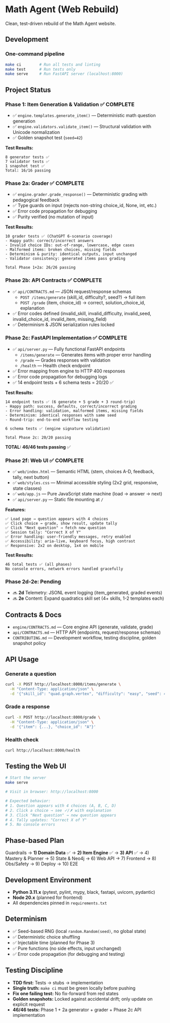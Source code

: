 # Math Agent (Web Rebuild)

Clean, test-driven rebuild of the Math Agent website.

## Development

### One-command pipeline

```bash
make ci        # Run all tests and linting
make test      # Run tests only
make serve     # Run FastAPI server (localhost:8000)
```

## Project Status

### Phase 1: Item Generation & Validation ✅ **COMPLETE**

- ✅ `engine.templates.generate_item()` — Deterministic math question generation
- ✅ `engine.validators.validate_item()` — Structural validation with Unicode normalization
- ✅ Golden snapshot test (`seed=42`)

**Test Results:**
```
8 generator tests ✅
7 validator tests ✅
1 snapshot test ✅
Total: 16/16 passing
```

### Phase 2a: Grader ✅ **COMPLETE**

- ✅ `engine.grader.grade_response()` — Deterministic grading with pedagogical feedback
- ✅ Type guards on input (rejects non-string choice_id, None, int, etc.)
- ✅ Error code propagation for debugging
- ✅ Purity verified (no mutation of input)

**Test Results:**
```
10 grader tests ✅ (ChatGPT 6-scenario coverage)
- Happy path: correct/incorrect answers
- Invalid choice IDs: out-of-range, lowercase, edge cases
- Malformed items: broken choices, missing fields
- Determinism & purity: identical outputs, input unchanged
- Validator consistency: generated items pass grading

Total Phase 1+2a: 26/26 passing
```

### Phase 2b: API Contracts ✅ **COMPLETE**

- ✅ `api/CONTRACTS.md` — JSON request/response schemas
  - `POST /items/generate` (skill_id, difficulty?, seed?) → full item
  - `POST /grade` (item, choice_id) → correct, solution_choice_id, explanation
- ✅ Error codes defined (invalid_skill, invalid_difficulty, invalid_seed, invalid_choice_id, invalid_item, missing_field)
- ✅ Determinism & JSON serialization rules locked

### Phase 2c: FastAPI Implementation ✅ **COMPLETE**

- ✅ `api/server.py` — Fully functional FastAPI endpoints
  - `/items/generate` — Generates items with proper error handling
  - `/grade` — Grades responses with validation
  - `/health` — Health check endpoint
- ✅ Error mapping from engine to HTTP 400 responses
- ✅ Error code propagation for debugging logs
- ✅ 14 endpoint tests + 6 schema tests = 20/20 ✅

**Test Results:**
```
14 endpoint tests ✅ (6 generate + 5 grade + 3 round-trip)
- Happy path: success, defaults, correct/incorrect grading
- Error handling: validation, malformed items, missing fields
- Determinism: identical responses with same seed
- Round-trip: end-to-end workflow testing

6 schema tests ✅ (engine signature validation)

Total Phase 2c: 20/20 passing
```

**TOTAL: 46/46 tests passing** ✅

### Phase 2f: Web UI ✅ **COMPLETE**

- ✅ `web/index.html` — Semantic HTML (stem, choices A-D, feedback, tally, next button)
- ✅ `web/styles.css` — Minimal accessible styling (2x2 grid, responsive, state classes)
- ✅ `web/app.js` — Pure JavaScript state machine (load → answer → next)
- ✅ `api/server.py` — Static file mounting at `/`

**Features:**
```
✅ Load page → question appears with 4 choices
✅ Click choice → grade, show result, update tally
✅ Click "Next question" → fetch new question
✅ Session tally: "Correct X of Y"
✅ Error handling: user-friendly messages, retry enabled
✅ Accessibility: aria-live, keyboard focus, high contrast
✅ Responsive: 2x2 on desktop, 1x4 on mobile
```

**Test Results:**
```
46 total tests ✅ (all phases)
No console errors, network errors handled gracefully
```

### Phase 2d-2e: Pending

- 🔜 **2d** Telemetry: JSONL event logging (item_generated, graded events)
- 🔜 **2e** Content: Expand quadratics skill set (4+ skills, 1-2 templates each)

## Contracts & Docs

- `engine/CONTRACTS.md` — Core engine API (generate, validate, grade)
- `api/CONTRACTS.md` — HTTP API (endpoints, request/response schemas)
- `CONTRIBUTING.md` — Development workflow, testing discipline, golden snapshot policy

## API Usage

### Generate a question

```bash
curl -X POST http://localhost:8000/items/generate \
  -H "Content-Type: application/json" \
  -d '{"skill_id": "quad.graph.vertex", "difficulty": "easy", "seed": 42}'
```

### Grade a response

```bash
curl -X POST http://localhost:8000/grade \
  -H "Content-Type: application/json" \
  -d '{"item": {...}, "choice_id": "A"}'
```

### Health check

```bash
curl http://localhost:8000/health
```

## Testing the Web UI

```bash
# Start the server
make serve

# Visit in browser: http://localhost:8000

# Expected behavior:
# 1. Question appears with 4 choices (A, B, C, D)
# 2. Click a choice → see ✓/✗ with explanation
# 3. Click "Next question" → new question appears
# 4. Tally updates: "Correct X of Y"
# 5. No console errors
```

## Phase-based Plan

Guardrails → **1) Domain Data** ✅ → **2) Item Engine** ✅ → **3) API** ✅ → 4) Mastery & Planner → 5) State & Neo4j → 6) Web API → 7) Frontend → 8) Obs/Safety → 9) Deploy → 10) E2E

## Development Environment

- **Python 3.11.x** (pytest, pylint, mypy, black, fastapi, uvicorn, pydantic)
- **Node 20.x** (planned for frontend)
- All dependencies pinned in `requirements.txt`

## Determinism

- ✅ Seed-based RNG (local `random.Random(seed)`, no global state)
- ✅ Deterministic choice shuffling
- ✅ Injectable time (planned for Phase 3)
- ✅ Pure functions (no side effects, input unchanged)
- ✅ Error code propagation (for debugging and testing)

## Testing Discipline

- **TDD first:** Tests → stubs → implementation
- **Single truth:** `make ci` must be green locally before pushing
- **Fix one failing test:** No fix-forward from red states
- **Golden snapshots:** Locked against accidental drift; only update on explicit request
- **46/46 tests:** Phase 1 + 2a generator + grader + Phase 2c API implementation
